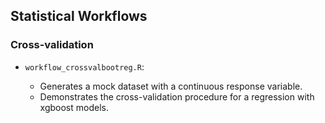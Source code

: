 ## Statistical Workflows

### Cross-validation 

* `workflow_crossvalbootreg.R`:

    * Generates a mock dataset with a continuous response variable.
    * Demonstrates the cross-validation procedure for a regression with xgboost models.

